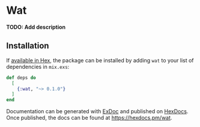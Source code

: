 # Wat

**TODO: Add description**

## Installation

If [available in Hex](https://hex.pm/docs/publish), the package can be installed
by adding `wat` to your list of dependencies in `mix.exs`:

```elixir
def deps do
  [
    {:wat, "~> 0.1.0"}
  ]
end
```

Documentation can be generated with [ExDoc](https://github.com/elixir-lang/ex_doc)
and published on [HexDocs](https://hexdocs.pm). Once published, the docs can
be found at <https://hexdocs.pm/wat>.

